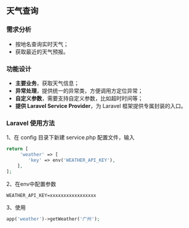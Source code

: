 ## 天气查询

### 需求分析
- 按地名查询实时天气；
- 获取最近的天气预报。

### 功能设计
- **主要业务**，获取天气信息；
- **异常处理**，提供统一的异常类，方便调用方定位异常；
- **自定义参数**，需要支持自定义参数，比如超时时间等；
- **提供 Laravel Service Provider**，为 Laravel 框架提供专属封装的入口。

### Laravel 使用方法

1、在 config 目录下新建 service.php 配置文件，输入

```php
return [
     'weather' => [
        'key' => env('WEATHER_API_KEY'),
    ],
];
```

2、在env中配置参数
```env
WEATHER_API_KEY=xxxxxxxxxxxxxxxxx
```

3、使用
```php
app('weather')->getWeather('广州');
```